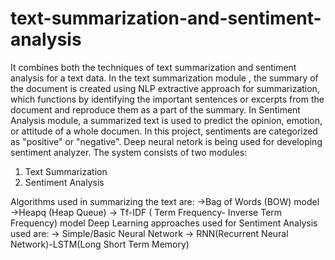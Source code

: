 # text-summarization-and-sentiment-analysis
It combines both the techniques of text summarization and sentiment analysis for a text data.
In the text summarization module , the summary of the document is created using NLP extractive approach for summarization,
which functions by identifying the important sentences or excerpts from the document and reproduce
them as a part of the summary.
In Sentiment Analysis module, a summarized text is used to predict the opinion, emotion, or attitude of a whole
documen. In this project, sentiments are categorized as "positive" or "negative". Deep neural netork is being used for developing sentiment analyzer.
The system consists of two modules:
1. Text Summarization
2. Sentiment Analysis
   
Algorithms used in summarizing the text are:
->Bag of Words (BOW) model
->Heapq (Heap Queue)
-> Tf-IDF ( Term Frequency- Inverse Term Frequency) model
Deep Learning approaches used for Sentiment Analysis used are:
-> Simple/Basic Neural Network
-> RNN(Recurrent Neural Network)-LSTM(Long Short Term Memory) 

